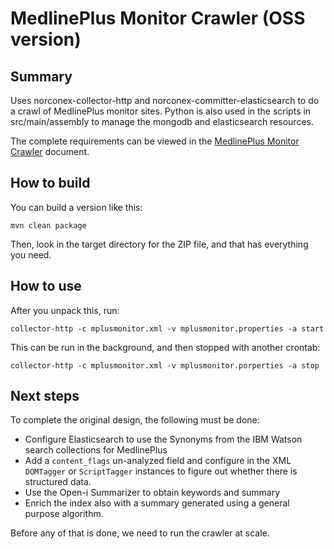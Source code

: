 # MedlinePlus Monitor Crawler (OSS version)

## Summary

Uses norconex-collector-http and norconex-committer-elasticsearch to do a crawl of MedlinePlus monitor sites.
Python is also used in the scripts in src/main/assembly to manage the mongodb and elasticsearch resources.

The complete requirements can be viewed in the [MedlinePlus Monitor Crawler](https://wiki.nlm.nih.gov/confluence/x/rIhmBg) document.

## How to build

You can build a version like this:

```
mvn clean package
```

Then, look in the target directory for the ZIP file, and that has everything you need.

## How to use

After you unpack this, run:

```
collector-http -c mplusmonitor.xml -v mplusmonitor.properties -a start
```

This can be run in the background, and then stopped with another crontab:

```
collector-http -c mplusmonitor.xml -v mplusmonitor.porperties -a stop
```

## Next steps

To complete the original design, the following must be done:

- Configure Elasticsearch to use the Synonyms from the IBM Watson search collections for MedlinePlus
- Add a `content_flags` un-analyzed field and configure in the XML `DOMTagger` or `ScriptTagger` instances
  to figure out whether there is structured data.
- Use the Open-i Summarizer to obtain keywords and summary
- Enrich the index also with a summary generated using a general purpose algorithm.

Before any of that is done, we need to run the crawler at scale.
